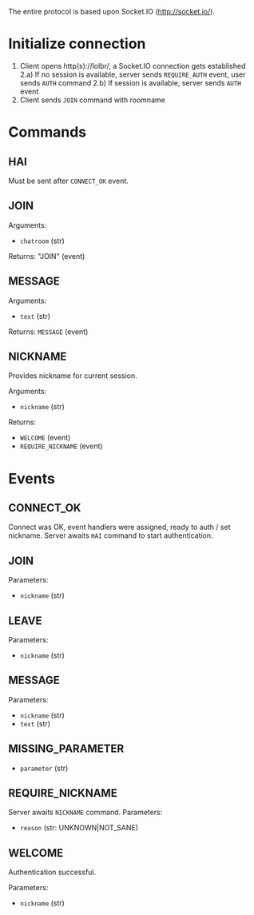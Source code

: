 The entire protocol is based upon Socket.IO (http://socket.io/).

Initialize connection
=====================

1) Client opens http(s)://lolbr/<chatroom>, a Socket.IO connection gets established
2.a) If no session is available, server sends ``REQUIRE_AUTH`` event, user sends ``AUTH`` command
2.b) If session is available, server sends ``AUTH`` event
3) Client sends ``JOIN`` command with roomname


Commands
========

HAI
---
Must be sent after ``CONNECT_OK`` event.

JOIN
----
Arguments:
 - ``chatroom`` (str)

Returns:
"JOIN" (event)


MESSAGE
-------
Arguments:
 - ``text`` (str)

Returns:
``MESSAGE`` (event)

NICKNAME
--------
Provides nickname for current session.

Arguments:
 - ``nickname`` (str)

Returns:
  - ``WELCOME`` (event)
  - ``REQUIRE_NICKNAME`` (event)


Events
======

CONNECT_OK
----------
Connect was OK, event handlers were assigned, ready to auth / set nickname.
Server awaits ``HAI`` command to start authentication.

JOIN
----
Parameters:
 - ``nickname`` (str)

LEAVE
-----
Parameters:
 - ``nickname`` (str)

MESSAGE
-------
Parameters:
 - ``nickname`` (str)
 - ``text`` (str)

MISSING_PARAMETER
-----------------
 - ``parameter`` (str)

REQUIRE_NICKNAME
----------------
Server awaits ``NICKNAME`` command.
Parameters:
 - ``reason`` (str: UNKNOWN|NOT_SANE)

WELCOME
-------
Authentication successful.

Parameters:
 - ``nickname`` (str)
